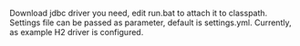Download jdbc driver you need, edit run.bat to attach it to classpath.
Settings file can be passed as parameter, default is settings.yml.
Currently, as example H2 driver is configured.